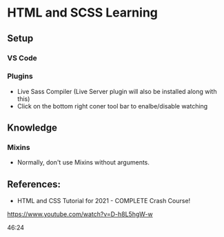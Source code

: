 # HTML and SCSS Learning

## Setup

### VS Code

### Plugins

- Live Sass Compiler (Live Server plugin will also be installed along with this)
- Click on the bottom right coner tool bar to enalbe/disable watching


## Knowledge

### Mixins

- Normally, don't use Mixins without arguments.




## References:

- HTML and CSS Tutorial for 2021 - COMPLETE Crash Course!

https://www.youtube.com/watch?v=D-h8L5hgW-w

46:24



